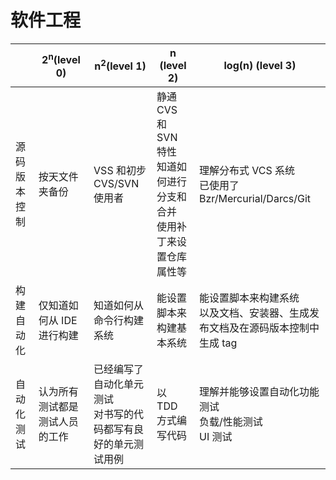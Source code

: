 # 软件工程

| | 2<sup>n</sup>(level 0) | n<sup>2</sup>(level 1) | n (level 2) | log(n) (level 3) |
| -- | -- | -- | -- | -- |
| 源码版本控制 | 按天文件夹备份 | VSS 和初步 CVS/SVN 使用者 | 静通 CVS 和 SVN 特性<br/>知道如何进行分支和合并<br/>使用补丁来设置仓库属性等 | 理解分布式 VCS 系统<br/>已使用了 Bzr/Mercurial/Darcs/Git |
| 构建自动化 | 仅知道如何从 IDE 进行构建 | 知道如何从命令行构建系统 | 能设置脚本来构建基本系统 | 能设置脚本来构建系统<br/>以及文档、安装器、生成发布文档及在源码版本控制中生成 tag |
| 自动化测试 | 认为所有测试都是测试人员的工作 | 已经编写了自动化单元测试<br/>对书写的代码都写有良好的单元测试用例 | 以 TDD 方式编写代码 | 理解并能够设置自动化功能测试<br/>负载/性能测试<br/>UI 测试 |
